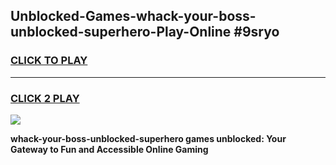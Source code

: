
## Unblocked-Games-whack-your-boss-unblocked-superhero-Play-Online #9sryo
<h3>
<a href="https://news.freeplayer.one?title=whack-your-boss-unblocked-superhero&ref=3">CLICK TO PLAY</a></h3>
<hr>

<h3>
<a href="https://news.freeplayer.one?title=whack-your-boss-unblocked-superhero&ref=3">CLICK 2 PLAY</a>
  
</h3>

<a href="https://news.freeplayer.one?title=whack-your-boss-unblocked-superhero&ref=3"><img src="https://clearcache.store/games.png"></a>


**whack-your-boss-unblocked-superhero games unblocked: Your Gateway to Fun and Accessible Online Gaming**
